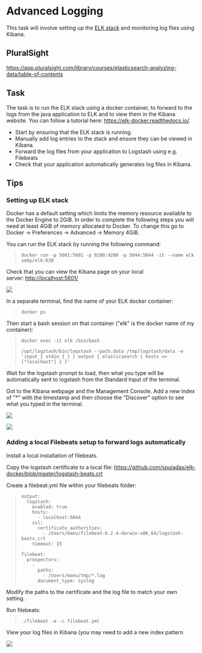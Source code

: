# Advanced Logging

This task will involve setting up the [ELK stack](https://www.elastic.co/products) and monitoring log files using Kibana. 

## PluralSight

<https://app.pluralsight.com/library/courses/elasticsearch-analyzing-data/table-of-contents>

## Task

The task is to run the ELK stack using a docker container, to forward to the logs from the java application to ELK and to view them in the Kibana website. You can follow a tutorial here: <https://elk-docker.readthedocs.io/>.

-   Start by ensuring that the ELK stack is running.
-   Manually add log entries to the stack and ensure they can be viewed in Kibana.
-   Forward the log files from your application to Logstash using e.g. Filebeats
-   Check that your application automatically generates log files in Kibana.

## Tips

### Setting up ELK stack

Docker has a default setting which limits the memory resource available to the Docker Engine to 2GiB. In order to complete the following steps you will need at least 4GiB of memory allocated to Docker. To change this go to Docker -> Preferences -> Advanced -> Memory 4GiB.

You can run the ELK stack by running the following command:

>     docker run -p 5601:5601 -p 9200:9200 -p 5044:5044 -it --name elk sebp/elk:630

Check that you can view the Kibana page on your local server: <http://localhost:5601/>

![](attachments/418971732/426442768.png?height=250)

In a separate terminal, find the name of your ELK docker container:

>     docker ps

Then start a bash session on that container ("elk" is the docker name of my container):

>     docker exec -it elk /bin/bash
>
>     /opt/logstash/bin/logstash --path.data /tmp/logstash/data -e 'input { stdin { } } output { elasticsearch { hosts => ["localhost"] } }'

Wait for the logstash prompt to load, then what you type will be automatically sent to logstash from the Standard Input of the terminal.


Got to the Kibana webpage and the Management Console. Add a new index of "\*" with the timestamp and then choose the "Discover" option to see what you typed in the terminal.

![](attachments/418971732/426180626.png) 


![](attachments/418971732/426541077.png)

### Adding a local Filebeats setup to forward logs automatically

Install a local installation of filebeats.

Copy the logstash certificate to a local file: <https://github.com/spujadas/elk-docker/blob/master/logstash-beats.crt>

Create a filebeat.yml file within your filebeats folder:

>     output:
>       logstash:
>         enabled: true
>         hosts:
>           - localhost:5044
>         ssl:
>           certificate_authorities:
>             - /Users/manu/filebeat-6.2.4-darwin-x86_64/logstash-beats.crt
>         timeout: 15
>
>     filebeat:
>       prospectors:
>         -
>           paths:
>             - /Users/manu/tmp/*.log
>           document_type: syslog

Modify the paths to the certificate and the log file to match your own setting. 

Run filebeats:

>     ./filebeat -e -c filebeat.yml

View your log files in Kibana (you may need to add a new index pattern

![](attachments/418971732/426541077.png?height=250)
